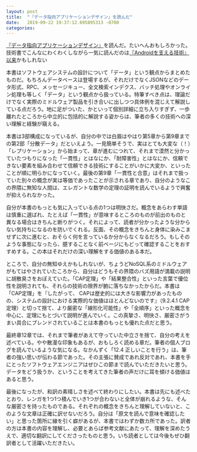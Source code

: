 ```yaml
---
layout: post
title:  "『データ指向アプリケーションデザイン』を読んだ"
date:   2019-09-22 19:37:12.695895313 -0700
categories: 
---
```

[『データ指向アプリケーションデザイン』](https://www.oreilly.co.jp/books/9784873118703/)を読んだ。たいへんおもしろかった。技術書でこんなにわくわくしながら一気に読んだのは[『Androidを支える技術』以来](https://hydrakecat.hatenablog.jp/entry/2017/08/28/%E3%80%8EAndroid%E3%82%92%E6%94%AF%E3%81%88%E3%82%8B%E6%8A%80%E8%A1%93%E3%80%8F%E3%82%92%E8%AA%AD%E3%82%80%E3%81%B9%E3%81%8D%E3%81%8B%EF%BC%9F)かもしれない

<!-- more -->

本書はソフトウェアシステムの設計について「データ」という観点からまとめたものだ。もちろんデータベースは登場するが、それだけでなくJSONなどのデータ形式、RPC、メッセージキュー、全文検索インデクス、バッチ処理やオンライン処理も等しく「データ」という観点から扱っている。特筆すべき点は、理論だけでなく実際のミドルウェア製品を引き合いに出しつつ具体例を混じえて解説している点だろう。地に足がついた、かといって個別詳細に立ち入りすぎず、一歩離れたところから中立的に包括的に解説する姿からは、筆者の多くの技術への深い理解と経験が窺える。

本書は3部構成になっているが、自分の中では白眉はやはり第5章から第9章までの第2部「分散データ」だといえよう。一見簡単そうで、実はとても大変な（！）「レプリケーション」から始まって、章が進むにつれて、それまで漠然と分かっていたつもりになった「一貫性」とはなにか、「耐障害性」とはなにか、信頼できない要素を組み合わせて信頼できる技術にすることがいかに大変か、といったことが順に明らかになっていく。最後の第9章「一貫性と合意」はそれまで扱っていた別々の概念が実は等価であったことが示される章であり、自分のようなこの界隈に無知な人間は、エレガントな数学の定理の証明を読んでいるようで興奮が抑えられなかった。

自分が本書のもっとも気に入っている点の1つは明快さだ。概念をあらわす単語は慎重に選ばれ、たとえば「一貫性」が意味するところのものが前出のものと異なる場合はきちんと断りがつく。それによって、読者が分かったような分からない気持ちになるのを防いでくれる。反面、その概念をきちんと身体に染みこませずに次に進むと、おそらく何を言っているか分からなくなるだろう。もしそのような事態になったら、臆することなく前ページにもどって確認することをおすすめする。この本はそれだけの深い理解をする価値のある本だ。

ところで、自分の無知ゆえかもしれないが、ちょうどNoSQL系のミドルウェアがもてはやされていたころから、自分はどうもその界隈のバズ用語が満載の説明に胡散臭さをおぼえていた。「CAP定理」や「結果整合性」といった言葉で優位性を説明されても、それらの技術の限界が腑に落ちなかったからだ。本書は「CAP定理」を『したがって、 CAPは歴史的には大きな影響力があったものの、システムの設計における実際的な価値はほとんどないのです』（9.2.4.1 CAP定理）と切って捨て、より厳密な「線形化可能性」や「全順序」といった概念を中心に、定理にもとづいて説明が進んでいく。この真摯さ、明快さ、厳密さがうまい具合にブレンドされていることは本書のもっとも優れた点だと思う。

最終章12章では、それまで筆者があえて守っていた中立さを捨て、自分の考えを述べている。やや散漫な印象もあるが、おもしろく読める章だ。筆者の個人ブログを読んでいるような気になる。なかんずく「12.4 正しいことを行う」は、筆者の強い思いが伝わる節であった。その主張に賛成であれ反対であれ、本書を手にとったソフトウェアエンジニアはぜひこの節まで読んでいただきたいと思う。データをどう扱うか、ということを考えてきた筆者の声だけに耳を傾ける価値はあると思う。

最後になったが、和訳の素晴しさを述べて終わりにしたい。本書は先にも述べたとおり、レンガを1つ1つ積んでいき1つが合わないと全体が崩れるような、そんな厳密さを持ったものである。それぞれの概念をきちんと理解していないと、このような文章は正確に訳せないだろう。自分は「原文を読んで意味を確認したい」と思った箇所に線を引く癖があるが、本書ではわずか数カ所であった。訳者の方は本書の内容を理解し、必要とあらば参考文献にあたって、理解を深めたうえで、適切な翻訳にしてくださったものと思う。いち読者としては今後もぜひ翻訳者として活躍いただきたい。

